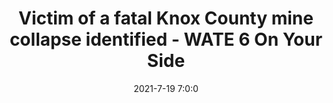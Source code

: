---
"title": "Victim of a fatal Knox County mine collapse identified - WATE 6 On Your Side"
"date": "2021-7-19 7:0:0"
"feed_name": "GOOGLENEWSMINING"
"feed_website": "https://news.google.com/search?q=mining%2Bincident&hl=en-US&gl=US&ceid=US:en"
"feed_rss": "https://news.google.com/rss/search?q=mining%2Bincident&hl=en-US&gl=US&ceid=US:en"
"link": "https://www.wate.com/news/victim-of-a-fatal-knox-county-mine-collapse-identified/"
"file": "_posts/2021-1-1-f3910c10465ddff23737c29c10b1d9c93273acfe.md"
"accident": "1"
"drilling": "0"
---